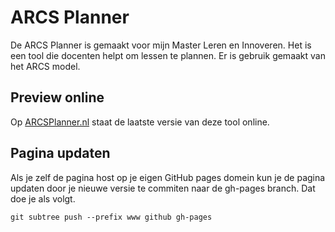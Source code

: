 # ARCS Planner
De ARCS Planner is gemaakt voor mijn Master Leren en Innoveren. Het is een tool die docenten helpt om lessen te plannen. Er is gebruik gemaakt van het ARCS model.

## Preview online
Op [ARCSPlanner.nl](http://www.arcsplanner.nl) staat de laatste versie van deze tool online.

## Pagina updaten
Als je zelf de pagina host op je eigen GitHub pages domein kun je de pagina updaten door je nieuwe versie te commiten naar de gh-pages branch. Dat doe je als volgt.

```git subtree push --prefix www github gh-pages```
